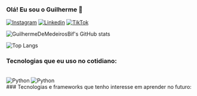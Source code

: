 ### Olá! Eu sou o Guilherme 👋

[![Instagram](https://img.shields.io/badge/Instagram-E4405F?style=for-the-badge&logo=instagram&logoColor=white)](https://www.instagram.com/guilhermebif_/)
[![Linkedin](https://img.shields.io/badge/LinkedIn-0077B5?style=for-the-badge&logo=linkedin&logoColor=white)](https://www.linkedin.com/in/guilherme-de-medeiros-bif-b3a0b2302/)
[![TikTok](https://img.shields.io/badge/TikTok-000000?style=for-the-badge&logo=tiktok&logoColor=white)](https://www.tiktok.com/@justdev.py?lang=pt-BR)

![GuilhermeDeMedeirosBif's GitHub stats](https://github-readme-stats.vercel.app/api?username=GuilhermeDeMedeirosBif&show_icons=true&theme=radical)

![Top Langs](https://github-readme-stats.vercel.app/api/top-langs/?username=GuilhermeDeMedeirosBif&layout=compact&theme=radical)

### Tecnologias que eu uso no cotidiano:
<div style="display: inline_block"><br/>
        <img aling="center" alt="Python" src="https://img.shields.io/badge/Python-3776AB?style=for-the-badge&logo=python&logoColor=white">
        <img aling="center" alt="Python" src="https://img.shields.io/badge/MySQL-00000F?style=for-the-badge&logo=mysql&logoColor=white">
</div>
### Tecnologias e frameworks que tenho interesse em aprender no futuro:
<div style="display: inline_block"><br/>
        <img aling="center" alt=""
</div>